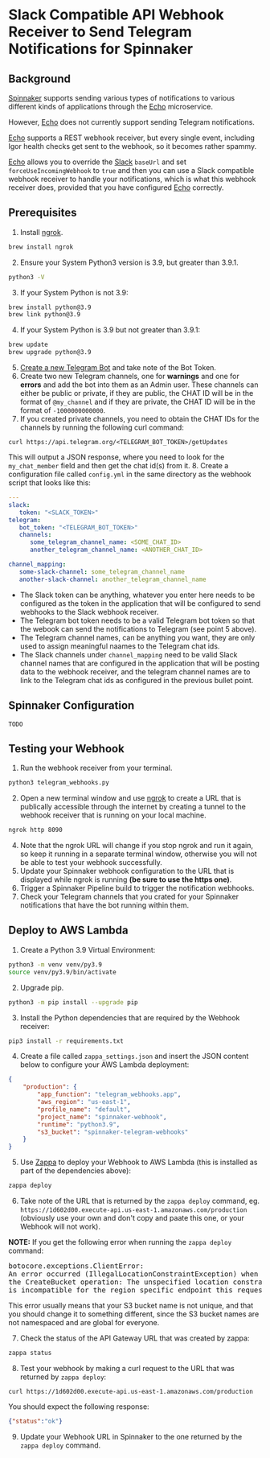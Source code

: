 # Slack Compatible API Webhook Receiver to Send Telegram Notifications for Spinnaker

## Background

[Spinnaker](https://spinnaker.io/) supports sending various types of notifications
to various different kinds of applications through the [Echo](
https://github.com/spinnaker/echo) microservice.

However,  [Echo](https://github.com/spinnaker/echo) does not currently support sending
Telegram notifications.

[Echo](https://github.com/spinnaker/echo) supports a REST webhook receiver, but every
single event, including Igor health checks get sent to the webhook, so it becomes
rather spammy.

[Echo](https://github.com/spinnaker/echo) allows you to override the [Slack](
https://docs.armory.io/armory-enterprise/installation/armory-operator/op-manifest-reference/notification/#slack-parameters)
`baseUrl` and set `forceUseIncomingWebhook` to `true` and then you can use a Slack
compatible webhook receiver to handle your notifications, which is what this webhook
receiver does, provided that you have configured [Echo](https://github.com/spinnaker/echo)
correctly.

## Prerequisites

1. Install [ngrok](https://ngrok.com/).
```bash
brew install ngrok
```
2. Ensure your System Python3 version is 3.9, but greater than 3.9.1.
```bash
python3 -V
```
3. If your System Python is not 3.9:
```bash
brew install python@3.9
brew link python@3.9
```
4. If your System Python is 3.9 but not greater than 3.9.1:
```bash
brew update
brew upgrade python@3.9
```
5. [Create a new Telegram Bot](https://core.telegram.org/bots#creating-a-new-bot)
and take note of the Bot Token.
6. Create two new Telegram channels, one for **warnings** and one for
**errors** and add the bot into them as an Admin user. These channels can
either be public or private, if they are public, the CHAT ID will be in the
format of `@my_channel` and if they are private, the CHAT ID will be in the
format of `-1000000000000`.
7. If you created private channels, you need to obtain the CHAT IDs for the
channels by running the following curl command:
```
curl https://api.telegram.org/<TELEGRAM_BOT_TOKEN>/getUpdates
```
This will output a JSON response, where you need to look for the `my_chat_member` field
and then get the chat id(s) from it.
8. Create a configuration file called `config.yml` in the same directory
as the webhook script that looks like this:
```yml
---
slack:
   token: "<SLACK_TOKEN>"
telegram:
   bot_token: "<TELEGRAM_BOT_TOKEN>"
   channels:
      some_telegram_channel_name: <SOME_CHAT_ID>
      another_telegram_channel_name: <ANOTHER_CHAT_ID>

channel_mapping:
   some-slack-channel: some_telegram_channel_name
   another-slack-channel: another_telegram_channel_name
```
* The Slack token can be anything, whatever you enter here needs to be configured
as the token in the application that will be configured to send webhooks to the Slack
webhook receiver.
* The Telegram bot token needs to be a valid Telegram bot token so that the webook
can send the notifications to Telegram (see point 5 above).
* The Telegram channel names, can be anything you want, they are only used to assign
meaningful naames to the Telegram chat ids.
* The Slack channels under `channel_mapping` need to be valid Slack channel names that
are configured in the application that will be posting data to the webhook receiver, and
the telegram channel names are to link to the Telegram chat ids as configured in the
previous bullet point.

## Spinnaker Configuration

```
TODO
```

## Testing your Webhook

1. Run the webhook receiver from your terminal.
```bash
python3 telegram_webhooks.py
```
2. Open a new terminal window and use [ngrok](https://ngrok.com/) to create
a URL that is publically accessible through the internet by creating a tunnel
to the webhook receiver that is running on your local machine.
```bash
ngrok http 8090
```
4. Note that the ngrok URL will change if you stop ngrok and run it again,
   so keep it running in a separate terminal window, otherwise you will not
   be able to test your webhook successfully.
5. Update your Spinnaker webhook configuration to the URL that is displayed
while ngrok is running **(be sure to use the https one)**.
6. Trigger a Spinnaker Pipeline build to trigger the notification webhooks.
7. Check your Telegram channels that you crated for your Spinnaker notifications
that have the bot running within them.

## Deploy to AWS Lambda

1. Create a Python 3.9 Virtual Environment:
```bash
python3 -m venv venv/py3.9
source venv/py3.9/bin/activate
```
2. Upgrade pip.
```bash
python3 -m pip install --upgrade pip
```
3. Install the Python dependencies that are required by the Webhook receiver:
```bash
pip3 install -r requirements.txt
```
4. Create a file called `zappa_settings.json` and insert the JSON content below
to configure your AWS Lambda deployment:
```json
{
    "production": {
        "app_function": "telegram_webhooks.app",
        "aws_region": "us-east-1",
        "profile_name": "default",
        "project_name": "spinnaker-webhook",
        "runtime": "python3.9",
        "s3_bucket": "spinnaker-telegram-webhooks"
    }
}
```
5. Use [Zappa](https://github.com/Zappa/Zappa) to deploy your Webhook
to AWS Lambda (this is installed as part of the dependencies above):
```bash
zappa deploy
```
6. Take note of the URL that is returned by the `zappa deploy` command,
eg. `https://1d602d00.execute-api.us-east-1.amazonaws.com/production`
   (obviously use your own and don't copy and paate this one, or your
Webhook will not work).

**NOTE:** If you get the following error when running the `zappa deploy` command:

<pre>
botocore.exceptions.ClientError:
An error occurred (IllegalLocationConstraintException) when calling
the CreateBucket operation: The unspecified location constraint
is incompatible for the region specific endpoint this request was sent to.
</pre>

This error usually means that your S3 bucket name is not unique, and that you
should change it to something different, since the S3 bucket names are not
namespaced and are global for everyone.

7. Check the status of the API Gateway URL that was created by zappa:
```bash
zappa status
```
8. Test your webhook by making a curl request to the URL that was returned
by `zappa deploy`:
```
curl https://1d602d00.execute-api.us-east-1.amazonaws.com/production
```
You should expect the following response:
```json
{"status":"ok"}
```
9. Update your Webhook URL in Spinnaker to the one returned by the
`zappa deploy` command.
